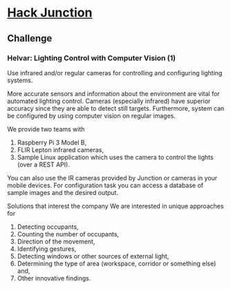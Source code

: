 # [Hack Junction](http://hackjunction.com)

## Challenge

### Helvar: Lighting Control with Computer Vision (1)

Use infrared and/or regular cameras for controlling and configuring lighting systems.

More accurate sensors and information about the environment are vital for automated lighting control. Cameras (especially infrared) have superior accuracy since they are able to detect still targets. Furthermore, system can be configured by using computer vision on regular images.

We provide two teams with
1. Raspberry Pi 3 Model B,
2. FLIR Lepton infrared cameras,
3. Sample Linux application which uses the camera to control the lights (over a REST API).

You can also use the IR cameras provided by Junction or cameras in your mobile devices. For configuration task you can access a database of sample images and the desired output.

Solutions that interest the company
We are interested in unique approaches for
1. Detecting occupants,
2. Counting the number of occupants,
3. Direction of the movement,
4. Identifying gestures,
5. Detecting windows or other sources of external light,
6. Determining the type of area (workspace, corridor or something else) and,
7. Other innovative findings.
